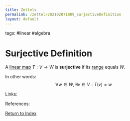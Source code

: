 ```yaml
---
title: Zettels
permalink: /zettel/202102071809_surjectiveDefinition
layout: default
---
```

tags: #linear #algebra

# Surjective Definition

A [linear map](202102071416_linearMapDefinition) $T : V \rightarrow W$ is **surjective** if 
its [range](202102071800_rangeDefinition) equals $W$.

In other words:
$$
\forall w \in W, \,  \exists v \in V : T(v) = w
$$

Links: 

References: 

[Return to Index](index)